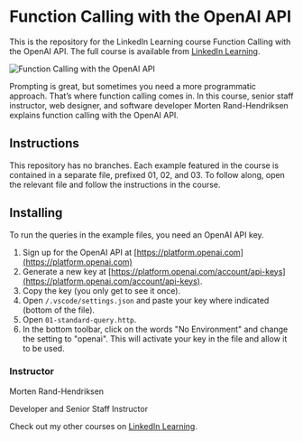# Function Calling with the OpenAI API
This is the repository for the LinkedIn Learning course Function Calling with the OpenAI API. The full course is available from [LinkedIn Learning][lil-course-url].

![Function Calling with the OpenAI API][lil-thumbnail-url] 

Prompting is great, but sometimes you need a more programmatic approach. That’s where function calling comes in. In this course, senior staff instructor, web designer, and software developer Morten Rand-Hendriksen explains function calling with the OpenAI API.

## Instructions
This repository has no branches. Each example featured in the course is contained in a separate file, prefixed 01, 02, and 03. To follow along, open the relevant file and follow the instructions in the course.

## Installing
To run the queries in the example files, you need an OpenAI API key. 
1. Sign up for the OpenAI API at [https://platform.openai.com](https://platform.openai.com)
2. Generate a new key at [https://platform.openai.com/account/api-keys](https://platform.openai.com/account/api-keys).
3. Copy the key (you only get to see it once).
4. Open `/.vscode/settings.json` and paste your key where indicated (bottom of the file).
5. Open `01-standard-query.http`.
6. In the bottom toolbar, click on the words "No Environment" and change the setting to "openai". This will activate your key in the file and allow it to be used.

### Instructor

Morten Rand-Hendriksen 
                            
Developer and Senior Staff Instructor

                            

Check out my other courses on [LinkedIn Learning](https://www.linkedin.com/learning/instructors/morten-rand-hendriksen).

[lil-course-url]: https://www.linkedin.com/learning/function-calling-with-the-openai-api?dApp=59033956&leis=LAA
[lil-thumbnail-url]: https://media.licdn.com/dms/image/D560DAQHFJ_NsHrFR1g/learning-public-crop_675_1200/0/1692400120285?e=2147483647&v=beta&t=ljBun-CD2xGHP4uCmH5wVHqgZo7VZ2PWDE009ptd5S4
